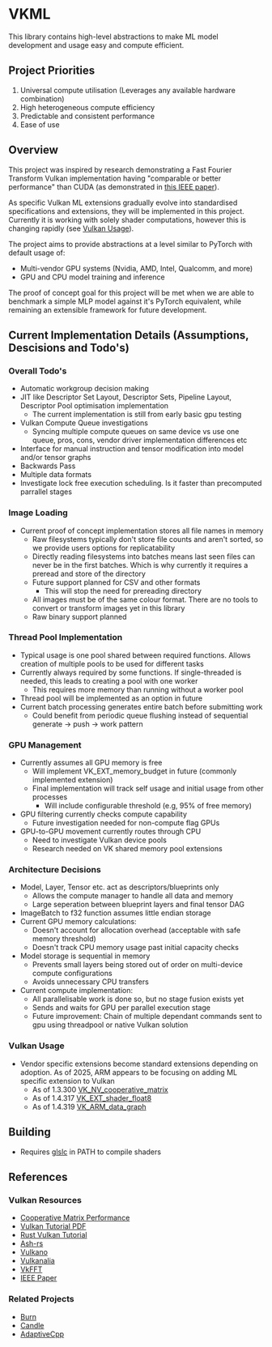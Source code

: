# VKML

This library contains high-level abstractions to make ML model development and usage easy and compute efficient.

## Project Priorities
1. Universal compute utilisation (Leverages any available hardware combination)
2. High heterogeneous compute efficiency
3. Predictable and consistent performance
4. Ease of use

## Overview
This project was inspired by research demonstrating a Fast Fourier Transform Vulkan implementation having "comparable or better performance" than CUDA (as demonstrated in [this IEEE paper](https://ieeexplore.ieee.org/document/10036080)).

As specific Vulkan ML extensions gradually evolve into standardised specifications and extensions, they will be implemented in this project. Currently it is working with solely shader computations, however this is changing rapidly (see [Vulkan Usage](#vulkan-usage)).

The project aims to provide abstractions at a level similar to PyTorch with default usage of:
- Multi-vendor GPU systems (Nvidia, AMD, Intel, Qualcomm, and more)
- GPU and CPU model training and inference

The proof of concept goal for this project will be met when we are able to benchmark a simple MLP model against it's PyTorch equivalent, while remaining an extensible framework for future development.

## Current Implementation Details (Assumptions, Descisions and Todo's)

### Overall Todo's
* Automatic workgroup decision making
* JIT like Descriptor Set Layout, Descriptor Sets, Pipeline Layout, Descriptor Pool optimisation implementation
  * The current implementation is still from early basic gpu testing
* Vulkan Compute Queue investigations
  * Syncing multiple compute queues on same device vs use one queue, pros, cons, vendor driver implementation differences etc
* Interface for manual instruction and tensor modification into model and/or tensor graphs
* Backwards Pass
* Multiple data formats
* Investigate lock free execution scheduling. Is it faster than precomputed parrallel stages 

### Image Loading
* Current proof of concept implementation stores all file names in memory
  * Raw filesystems typically don't store file counts and aren't sorted, so we provide users options for replicatability
  * Directly reading filesystems into batches means last seen files can never be in the first batches. Which is why currently it requires a preread and store of the directory
  * Future support planned for CSV and other formats
    * This will stop the need for prereading directory
  * All images must be of the same colour format. There are no tools to convert or transform images yet in this library
  * Raw binary support planned

### Thread Pool Implementation
* Typical usage is one pool shared between required functions. Allows creation of multiple pools to be used for different tasks
* Currently always required by some functions. If single-threaded is needed, this leads to creating a pool with one worker
  * This requires more memory than running without a worker pool
* Thread pool will be implemented as an option in future
* Current batch processing generates entire batch before submitting work
  * Could benefit from periodic queue flushing instead of sequential generate -> push -> work pattern

### GPU Management
* Currently assumes all GPU memory is free
  * Will implement VK_EXT_memory_budget in future (commonly implemented extension)
  * Final implementation will track self usage and initial usage from other processes
    * Will include configurable threshold (e.g, 95% of free memory)
* GPU filtering currently checks compute capability
  * Future investigation needed for non-compute flag GPUs
* GPU-to-GPU movement currently routes through CPU
  * Need to investigate Vulkan device pools
  * Research needed on VK shared memory pool extensions

### Architecture Decisions
* Model, Layer, Tensor etc. act as descriptors/blueprints only
  * Allows the compute manager to handle all data and memory
  * Large seperation between blueprint layers and final tensor DAG
* ImageBatch to f32 function assumes little endian storage
* Current GPU memory calculations:
  * Doesn't account for allocation overhead (acceptable with safe memory threshold)
  * Doesn't track CPU memory usage past initial capacity checks
* Model storage is sequential in memory
  * Prevents small layers being stored out of order on multi-device compute configurations
  * Avoids unnecessary CPU transfers
* Current compute implementation:
  * All parallelisable work is done so, but no stage fusion exists yet
  * Sends and waits for GPU per parallel execution stage
  * Future improvement: Chain of multiple dependant commands sent to gpu using threadpool or native Vulkan solution

### Vulkan Usage
* Vendor specific extensions become standard extensions depending on adoption. As of 2025, ARM appears to be focusing on adding ML specific extension to Vulkan
  * As of 1.3.300 [VK_NV_cooperative_matrix](https://registry.khronos.org/vulkan/specs/latest/man/html/VK_NV_cooperative_matrix.html)
  * As of 1.4.317 [VK_EXT_shader_float8](https://registry.khronos.org/vulkan/specs/latest/man/html/VK_EXT_shader_float8.html)
  * As of 1.4.319 [VK_ARM_data_graph](https://registry.khronos.org/vulkan/specs/latest/man/html/VK_ARM_data_graph.html)

## Building
* Requires [glslc](https://github.com/google/shaderc) in PATH to compile shaders

## References

### Vulkan Resources
* [Cooperative Matrix Performance](https://github.com/jeffbolznv/vk_cooperative_matrix_perf)
* [Vulkan Tutorial PDF](https://vulkan-tutorial.com/resources/vulkan_tutorial_en.pdf)
* [Rust Vulkan Tutorial](https://github.com/unknownue/vulkan-tutorial-rust)
* [Ash-rs](https://github.com/ash-rs/ash)
* [Vulkano](https://github.com/KyleMayes/vulkanalia)
* [Vulkanalia](https://github.com/KyleMayes/vulkanalia)
* [VkFFT](https://github.com/DTolm/VkFFT)
* [IEEE Paper](https://ieeexplore.ieee.org/document/10036080)

### Related Projects
* [Burn](https://github.com/tracel-ai/burn)
* [Candle](https://github.com/huggingface/candle)
* [AdaptiveCpp](https://adaptivecpp.github.io/AdaptiveCpp/)
